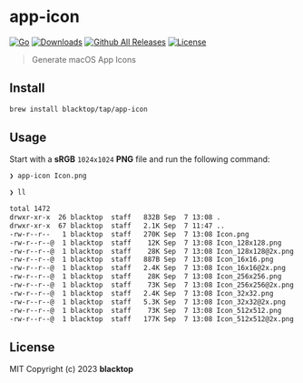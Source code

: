 # app-icon

[![Go](https://github.com/blacktop/app-icon/actions/workflows/go.yml/badge.svg)](https://github.com/blacktop/app-icon/actions/workflows/go.yml) [![Downloads](https://img.shields.io/github/downloads/blacktop/app-icon/total.svg)](https://github.com/blacktop/app-icon/releases)  [![Github All Releases](https://img.shields.io/github/release/blacktop/app-icon.svg)](https://github.com/blacktop/app-icon/releases) [![License](http://img.shields.io/:license-mit-blue.svg)](http://doge.mit-license.org)

> Generate macOS App Icons

## Install

```bash
brew install blacktop/tap/app-icon
```

## Usage

Start with a **sRGB** `1024x1024` **PNG** file and run the following command:

```bash
❯ app-icon Icon.png
```
```bash
❯ ll

total 1472
drwxr-xr-x  26 blacktop  staff   832B Sep  7 13:08 .
drwxr-xr-x  67 blacktop  staff   2.1K Sep  7 11:47 ..
-rw-r--r--   1 blacktop  staff   270K Sep  7 13:08 Icon.png
-rw-r--r--@  1 blacktop  staff    12K Sep  7 13:08 Icon_128x128.png
-rw-r--r--@  1 blacktop  staff    28K Sep  7 13:08 Icon_128x128@2x.png
-rw-r--r--@  1 blacktop  staff   887B Sep  7 13:08 Icon_16x16.png
-rw-r--r--@  1 blacktop  staff   2.4K Sep  7 13:08 Icon_16x16@2x.png
-rw-r--r--@  1 blacktop  staff    28K Sep  7 13:08 Icon_256x256.png
-rw-r--r--@  1 blacktop  staff    73K Sep  7 13:08 Icon_256x256@2x.png
-rw-r--r--@  1 blacktop  staff   2.4K Sep  7 13:08 Icon_32x32.png
-rw-r--r--@  1 blacktop  staff   5.3K Sep  7 13:08 Icon_32x32@2x.png
-rw-r--r--@  1 blacktop  staff    73K Sep  7 13:08 Icon_512x512.png
-rw-r--r--@  1 blacktop  staff   177K Sep  7 13:08 Icon_512x512@2x.png
```

## License

MIT Copyright (c) 2023 **blacktop**
